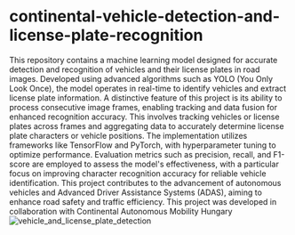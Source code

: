 # continental-vehicle-detection-and-license-plate-recognition
 ​This repository contains a machine learning model designed for accurate detection and recognition of vehicles and their license plates in road images. Developed using advanced algorithms such as YOLO (You Only Look Once), the model operates in real-time to identify vehicles and extract license plate information. A distinctive feature of this project is its ability to process consecutive image frames, enabling tracking and data fusion for enhanced recognition accuracy. This involves tracking vehicles or license plates across frames and aggregating data to accurately determine license plate characters or vehicle positions. The implementation utilizes frameworks like TensorFlow and PyTorch, with hyperparameter tuning to optimize performance. Evaluation metrics such as precision, recall, and F1-score are employed to assess the model's effectiveness, with a particular focus on improving character recognition accuracy for reliable vehicle identification. This project contributes to the advancement of autonomous vehicles and Advanced Driver Assistance Systems (ADAS), aiming to enhance road safety and traffic efficiency.  This project was developed in collaboration with Continental Autonomous Mobility Hungary
![vehicle_and_license_plate_detection](https://github.com/user-attachments/assets/4bd335e9-1444-44f0-9bcc-7b5f349517cd)

